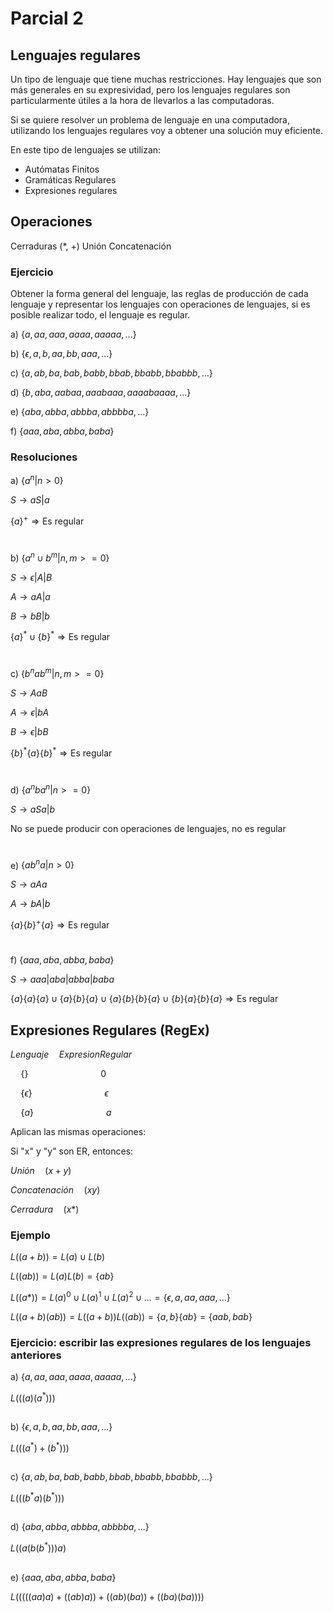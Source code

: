 # Parcial 2
## Lenguajes regulares
Un tipo de lenguaje que tiene muchas restricciones. Hay lenguajes que son más generales en su expresividad, pero los lenguajes regulares son particularmente útiles a la hora de llevarlos a las computadoras.

Si se quiere resolver un problema de lenguaje en una computadora, utilizando los lenguajes regulares voy a obtener una solución muy eficiente.

En este tipo de lenguajes se utilizan:

* Autómatas Finitos
* Gramáticas Regulares
* Expresiones regulares

## Operaciones
Cerraduras (*, +)
Unión
Concatenación

### Ejercicio
Obtener la forma general del lenguaje, las reglas de producción de cada lenguaje y representar los lenguajes con operaciones de lenguajes, si es posible realizar todo, el lenguaje es regular.

a) $\{a, aa, aaa, aaaa, aaaaa, ...\}$

b) $\{\epsilon, a, b, aa, bb, aaa, ...\}$

c) $\{a, ab, ba, bab, babb, bbab, bbabb, bbabbb, ...\}$

d) $\{b, aba, aabaa, aaabaaa, aaaabaaaa, ...\}$

e) $\{aba, abba, abbba, abbbba, ...\}$

f) $\{aaa, aba, abba, baba\}$

### Resoluciones
a) $\{a^n | n > 0\}$

$S \rightarrow aS | a$

$\{a\}^+ \Rightarrow \text{Es regular}$

#
b) $\{a^n \cup b^m | n,m >= 0\}$

$S \rightarrow \epsilon | A | B$

$A \rightarrow aA | a$

$B \rightarrow bB | b$

$\{a\}^* \cup \{b\}^* \Rightarrow \text{Es regular}$

#
c) $\{b^nab^m | n,m >= 0\}$

$S \rightarrow AaB$

$A \rightarrow \epsilon | bA$

$B \rightarrow \epsilon | bB$

$\{b\}^*\{a\}\{b\}^* \Rightarrow \text{Es regular}$

#
d) $\{a^nba^n | n >= 0\}$

$S \rightarrow aSa | b$

No se puede producir con operaciones de lenguajes, no es regular

#
e) $\{ab^na | n > 0\}$

$S \rightarrow aAa$

$A \rightarrow bA | b$

$\{a\}\{b\}^+\{a\} \Rightarrow \text{Es regular}$

#
f) $\{aaa, aba, abba, baba\}$

$S \rightarrow aaa | aba | abba | baba$

$\{a\}\{a\}\{a\}\cup\{a\}\{b\}\{a\}\cup\{a\}\{b\}\{b\}\{a\}\cup\{b\}\{a\}\{b\}\{a\} \Rightarrow \text{Es regular}$

## Expresiones Regulares (RegEx)


$Lenguaje \quad Expresion Regular$

$\quad \{\} \quad \quad \quad \quad \quad \quad \quad 0$

$\quad \{\epsilon\}\quad \quad \quad \quad \quad \quad \quad \epsilon$

$\quad \{a\} \quad \quad \quad \quad \quad \quad \quad a$

Aplican las mismas operaciones: 

Si "x" y "y" son ER, entonces:

$Unión \quad (x+y)$

$Concatenación \quad (xy)$

$Cerradura \quad (x*)$

### Ejemplo
$L((a+b)) = L(a) \cup L(b)$

$L((ab)) = L(a)L(b) = \{ab\}$

$L((a*)) = L(a)^0 \cup L(a)^1 \cup L(a)^2 \cup ... = \{\epsilon, a, aa, aaa, ...\}$

$L((a+b)(ab)) = L((a+b))L((ab)) = \{a, b\}\{ab\} = \{aab, bab\}$

### Ejercicio: escribir las expresiones regulares de los lenguajes anteriores
a) $\{a, aa, aaa, aaaa, aaaaa, ...\}$

$L(((a)(a^*)))$

##
b) $\{\epsilon, a, b, aa, bb, aaa, ...\}$

$L(((a^*) + (b^*)))$

##
c) $\{a, ab, ba, bab, babb, bbab, bbabb, bbabbb, ...\}$

$L(((b^*a)(b^*)))$

##
d) $\{aba, abba, abbba, abbbba, ...\}$

$L((a(b(b^*)))a)$

##
e) $\{aaa, aba, abba, baba\}$

$L(((((aa)a) + ((ab)a)) + ((ab)(ba)) + ((ba)(ba))))$

